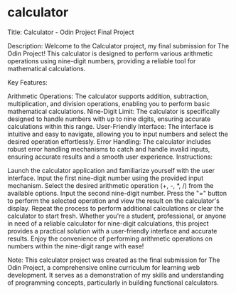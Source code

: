 # calculator
Title: Calculator - Odin Project Final Project

Description:
Welcome to the Calculator project, my final submission for The Odin Project! This calculator is designed to perform various arithmetic operations using nine-digit numbers, providing a reliable tool for mathematical calculations.

Key Features:

Arithmetic Operations: The calculator supports addition, subtraction, multiplication, and division operations, enabling you to perform basic mathematical calculations.
Nine-Digit Limit: The calculator is specifically designed to handle numbers with up to nine digits, ensuring accurate calculations within this range.
User-Friendly Interface: The interface is intuitive and easy to navigate, allowing you to input numbers and select the desired operation effortlessly.
Error Handling: The calculator includes robust error handling mechanisms to catch and handle invalid inputs, ensuring accurate results and a smooth user experience.
Instructions:

Launch the calculator application and familiarize yourself with the user interface.
Input the first nine-digit number using the provided input mechanism.
Select the desired arithmetic operation (+, -, *, /) from the available options.
Input the second nine-digit number.
Press the "=" button to perform the selected operation and view the result on the calculator's display.
Repeat the process to perform additional calculations or clear the calculator to start fresh.
Whether you're a student, professional, or anyone in need of a reliable calculator for nine-digit calculations, this project provides a practical solution with a user-friendly interface and accurate results. Enjoy the convenience of performing arithmetic operations on numbers within the nine-digit range with ease!

Note: This calculator project was created as the final submission for The Odin Project, a comprehensive online curriculum for learning web development. It serves as a demonstration of my skills and understanding of programming concepts, particularly in building functional calculators.
